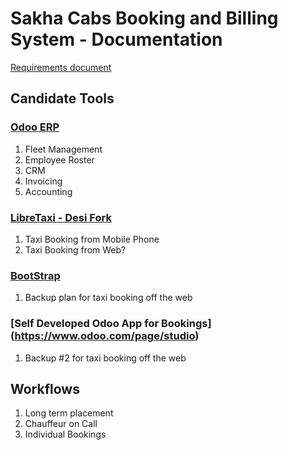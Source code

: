 # Sakha Cabs Booking and Billing System - Documentation
[Requirements document](https://docs.google.com/document/d/1DTBryBIFLBzfttRF7hFAj4w6Pp_xgRu8raRjgPQueZ0/)


## Candidate Tools
### [Odoo ERP](https://www.odoo.com/) 
   1. Fleet Management
   2. Employee Roster
   3. CRM
   4. Invoicing 
   5. Accounting
### [LibreTaxi - Desi Fork](https://github.com/hackergram/libretaxi-desi) 
   1. Taxi Booking from Mobile Phone
   2. Taxi Booking from Web?
  
### [BootStrap](https://getbootstrap.com/)
   1. Backup plan for taxi booking off the web

### [Self Developed Odoo App for Bookings] (https://www.odoo.com/page/studio)
   1. Backup #2 for taxi booking off the web
  
  
  
## Workflows
  
  1. Long term placement
  2. Chauffeur on Call
  3. Individual Bookings
  